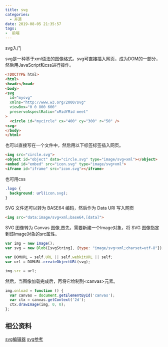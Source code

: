 ```yaml
---
title: svg
categories:
  - 开源
date: 2019-08-05 21:35:57
tags:
-  前端
---
```

svg入门
<!-- more -->
svg是一种基于xml语法的图像格式。svg可直接插入网页，成为DOM的一部分，然后用JavaScript和css进行操作。
```html
<!DOCTYPE html>
<html>
<head></head>
<body>
<svg
  id="mysvg"
  xmlns="http://www.w3.org/2000/svg"
  viewBox="0 0 800 600"
  preserveAspectRatio="xMidYMid meet"
>
  <circle id="mycircle" cx="400" cy="300" r="50" />
<svg>
</body>
</html>
```
也可以直接写在一个文件中，然后用以下标签标签插入网页。
```html
<img src="circle.svg">
<object id="object" data="circle.svg" type="image/svg+xml"></object>
<embed id="embed" src="icon.svg" type="image/svg+xml">
<iframe id="iframe" src="icon.svg"></iframe>
```
也可用css
```css
.logo {
  background: url(icon.svg);
}
```
SVG 文件还可以转为 BASE64 编码，然后作为 Data URI 写入网页
```html
<img src="data:image/svg+xml;base64,[data]">
```
SVG 图像转为 Canvas 图像,首先，需要新建一个Image对象，将 SVG 图像指定到该Image对象的src属性。
```javascript
var img = new Image();
var svg = new Blob([svgString], {type: "image/svg+xml;charset=utf-8"});

var DOMURL = self.URL || self.webkitURL || self;
var url = DOMURL.createObjectURL(svg);

img.src = url;
```
然后，当图像加载完成后，再将它绘制到\<canvas\>元素。
```javascript
img.onload = function () {
  var canvas = document.getElementById('canvas');
  var ctx = canvas.getContext('2d');
  ctx.drawImage(img, 0, 0);
};
```

## 相公资料
[svg编辑器](https://c.runoob.com/more/svgeditor/)
[svg参考](https://www.w3school.com.cn/svg/index.asp)